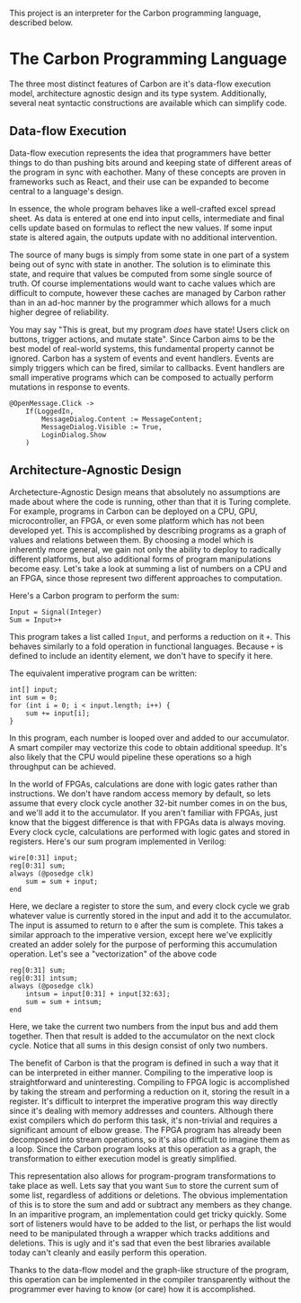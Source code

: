 This project is an interpreter for the Carbon programming language, described below.

# The Carbon Programming Language
The three most distinct features of Carbon are it's data-flow execution model, architecture agnostic design and its type system. Additionally, several neat syntactic constructions are available which can simplify code.

## Data-flow Execution
Data-flow execution represents the idea that programmers have better things to do than pushing bits around and keeping state of different areas of the program in sync with eachother. Many of these concepts are proven in frameworks such as React, and their use can be expanded to become central to a language's design.

In essence, the whole program behaves like a well-crafted excel spread sheet. As data is entered at one end into input cells, intermediate and final cells update based on formulas to reflect the new values. If some input state is altered again, the outputs update with no additional intervention.

The source of many bugs is simply from some state in one part of a system being out of sync with state in another. The solution is to eliminate this state, and require that values be computed from some single source of truth. Of course implementations would want to cache values which are difficult to compute, however these caches are managed by Carbon rather than in an ad-hoc manner by the programmer which allows for a much higher degree of reliability.

You may say "This is great, but my program _does_ have state! Users click on buttons, trigger actions, and mutate state". Since Carbon aims to be the best model of real-world systems, this fundamental property cannot be ignored. Carbon has a system of events and event handlers. Events are simply triggers which can be fired, similar to callbacks. Event handlers are small imperative programs which can be composed to actually perform mutations in response to events.

```
@OpenMessage.Click -> 
    If(LoggedIn, 
        MessageDialog.Content := MessageContent;
        MessageDialog.Visible := True,
        LoginDialog.Show
    )
```

## Architecture-Agnostic Design
Archetecture-Agnostic Design means that absolutely no assumptions are made about where the code is running, other than that it is Turing complete. For example, programs in Carbon can be deployed on a CPU, GPU, microcontroller, an FPGA, or even some platform which has not been developed yet. This is accomplished by describing programs as a graph of values and relations between them. By choosing a model which is inherently more general, we gain not only the ability to deploy to radically different platforms, but also additional forms of program manipulations become easy. Let's take a look at summing a list of numbers on a CPU and an FPGA, since those represent two different approaches to computation.

Here's a Carbon program to perform the sum:
```
Input = Signal(Integer)
Sum = Input>+
```

This program takes a list called `Input`, and performs a reduction on it `+`. This behaves similarly to a fold operation in functional languages. Because  `+` is defined to include an identity element, we don't have to specify it here.

The equivalent imperative program can be written:
```
int[] input;
int sum = 0;
for (int i = 0; i < input.length; i++) {
    sum += input[i];
}
```

In this program, each number is looped over and added to our accumulator. A smart compiler may vectorize this code to obtain additional speedup. It's also likely that the CPU would pipeline these operations so a high throughput can be achieved.

In the world of FPGAs, calculations are done with logic gates rather than instructions. We don't have random access memory by default, so lets assume that every clock cycle another 32-bit number comes in on the bus, and we'll add it to the accumulator. If you aren't familiar with FPGAs, just know that the biggest difference is that with FPGAs data is always moving. Every clock cycle, calculations are performed with logic gates and stored in registers.  Here's our sum program implemented in Verilog:

```
wire[0:31] input;
reg[0:31] sum;
always (@posedge clk) 
    sum = sum + input;
end
```

Here, we declare a register to store the sum, and every clock cycle we grab whatever value is currently stored in the input and add it to the accumulator. The input is assumed to return to `0` after the sum is complete. This takes a similar approach to the imperative version, except here we've explicitly created an adder solely for the purpose of performing this accumulation operation. Let's see a "vectorization" of the above code

```
reg[0:31] sum;
reg[0:31] intsum;
always (@posedge clk) 
    intsum = input[0:31] + input[32:63];
    sum = sum + intsum;
end
```

Here, we take the current two numbers from the input bus and add them together. Then that result is added to the accumulator on the next clock cycle. Notice that all sums in this design consist of only two numbers.

The benefit of Carbon is that the program is defined in such a way that it can be interpreted in either manner. Compiling to the imperative loop is straightforward and uninteresting. Compiling to FPGA logic is accomplished by taking the stream and performing a reduction on it, storing the result in a register. It's difficult to interpret the imperative program this way directly since it's dealing with memory addresses and counters. Although there exist compilers which do perform this task, it's non-trivial and requires a significant amount of elbow grease. The FPGA program has already been decomposed into stream operations, so it's also difficult to imagine them as a loop. Since the Carbon program looks at this operation as a graph, the transformation to either execution model is greatly simplified.

This representation also allows for program-program transformations to take place as well. Lets say that you want `Sum` to store the current sum of some list, regardless of additions or deletions. The obvious implementation of this is to store the sum and add or subtract any members as they change. In an imparitive program, an implementation could get tricky quickly. Some sort of listeners would have to be added to the list, or perhaps the list would need to be manipulated through a wrapper which tracks additions and deletions. This is ugly and it's sad that even the best libraries available today can't cleanly and easily perform this operation.

Thanks to the data-flow model and the graph-like structure of the program, this operation can be implemented in the compiler transparently without the programmer ever having to know (or care) how it is accomplished.